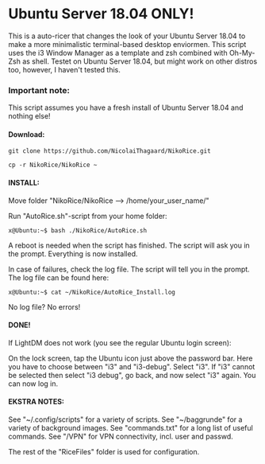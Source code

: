 # Ubuntu Server 18.04 ONLY!		              

This is a auto-ricer that changes the look of your Ubuntu Server 18.04 to make a more minimalistic terminal-based desktop enviormen.
This script uses the i3 Window Manager as a template and zsh combined with Oh-My-Zsh as shell.
Testet on Ubuntu Server 18.04, but might work on other distros too, however, I haven't tested this.

### Important note: 

This script assumes you have a fresh install of Ubuntu Server 18.04 and nothing else!

#### Download:

```
git clone https://github.com/NicolaiThagaard/NikoRice.git 
```
```
cp -r NikoRice/NikoRice ~
```

#### INSTALL:

Move folder "NikoRice/NikoRice --> /home/your_user_name/"

Run "AutoRice.sh"-script from your home folder:

```
x@Ubuntu:~$ bash ./NikoRice/AutoRice.sh
```
 
A reboot is needed when the script has finished. 
The script will ask you in the prompt.
Everything is now installed.

In case of failures, check the log file.
The script will tell you in the prompt.
The log file can be found here:

```
x@Ubuntu:~$ cat ~/NikoRice/AutoRice_Install.log
```

No log file? No errors!

#### DONE! 

If LightDM does not work (you see the regular Ubuntu login screen):

On the lock screen, tap the Ubuntu icon just above the password bar.
Here you have to choose between "i3" and "i3-debug". Select "i3".
If "i3" cannot be selected then select "i3 debug", go back,
and now select "i3" again.
You can now log in.


#### EKSTRA NOTES:

See "~/.config/scripts" for a variety of scripts.
See "~/baggrunde" for a variety of background images.
See "commands.txt" for a long list of useful commands.
See "/VPN" for VPN connectivity, incl. user and passwd.

The rest of the "RiceFiles" folder is used for configuration.
